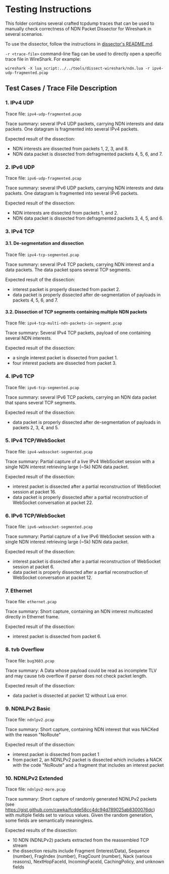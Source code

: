 Testing Instructions
====================

This folder contains several crafted tcpdump traces that can be used to manually check
correctness of NDN Packet Dissector for Wireshark in several scenarios.

To use the dissector, follow the instructions in
[dissector's README.md](../../tools/dissect-wireshark/README.md).

`-r <trace-file>` command-line flag can be used to directly open a specific trace file in
WireShark.  For example:

    wireshark -X lua_script:../../tools/dissect-wireshark/ndn.lua -r ipv4-udp-fragmented.pcap

## Test Cases / Trace File Description

### 1. IPv4 UDP

Trace file: `ipv4-udp-fragmented.pcap`

Trace summary: several IPv4 UDP packets, carrying NDN interests and data packets. One
datagram is fragmented into several IPv4 packets.

Expected result of the dissection:

- NDN interests are dissected from packets 1, 2, 3, and 8.
- NDN data packet is dissected from defragmented packets 4, 5, 6, and 7.

### 2. IPv6 UDP

Trace file: `ipv6-udp-fragmented.pcap`

Trace summary: several IPv6 UDP packets, carrying NDN interests and data packets. One
datagram is fragmented into several IPv6 packets.

Expected result of the dissection:

- NDN interests are dissected from packets 1, and 2.
- NDN data packet is dissected from defragmented packets 3, 4, 5, and 6.

### 3. IPv4 TCP

#### 3.1. De-segmentation and dissection

  Trace file: `ipv4-tcp-segmented.pcap`

  Trace summary: several IPv4 TCP packets, carrying NDN interest and a data packets. The data
  packet spans several TCP segments.

  Expected result of the dissection:
  - interest packet is properly dissected from packet 2.
  - data packet is properly dissected after de-segmentation of payloads in packets 4, 5, 6, and 7.

#### 3.2. Dissection of TCP segments containing multiple NDN packets

  Trace file: `ipv4-tcp-multi-ndn-packets-in-segment.pcap`

  Trace summary: Several IPv4 TCP packets, payload of one containing several NDN interests.

  Expected result of the dissection:
  - a single interest packet is dissected from packet 1.
  - four interest packets are dissected from packet 3.

### 4. IPv6 TCP

Trace file: `ipv6-tcp-segmented.pcap`

Trace summary: several IPv6 TCP packets, carrying an NDN data packet that spans several
TCP segments.

Expected result of the dissection:
- data packet is properly dissected after de-segmentation of payloads in packets 2, 3, 4, and 5.

### 5. IPv4 TCP/WebSocket

Trace file: `ipv4-websocket-segmented.pcap`

Trace summary: Partial capture of a live IPv4 WebSocket session with a single NDN interest
retrieving large (~5k) NDN data packet.

Expected result of the dissection:
- interest packet is dissected after a partial reconstruction of WebSocket session at
  packet 16.
- data packet is properly dissected after a partial reconstruction of WebSocket
  conversation at packet 22.

### 6. IPv6 TCP/WebSocket

Trace file: `ipv6-websocket-segmented.pcap`

Trace summary: Partial capture of a live IPv6 WebSocket session with a single NDN interest
retrieving large (~5k) NDN data packet.

Expected result of the dissection:
- interest packet is dissected after a partial reconstruction of WebSocket session at
  packet 6.
- data packet is properly dissected after a partial reconstruction of WebSocket
  conversation at packet 12.

### 7. Ethernet

Trace file: `ethernet.pcap`

Trace summary: Short capture, containing an NDN interest multicasted directly in Ethernet frame.

Expected result of the dissection:
- interest packet is dissected from packet 6.

### 8. tvb Overflow

Trace file: `bug3603.pcap`

Trace summary: A Data whose payload could be read as incomplete TLV and may cause tvb overflow
if parser does not check packet length.

Expected result of the dissection:
- data packet is dissected at packet 12 without Lua error.

### 9. NDNLPv2 Basic

Trace file: `ndnlpv2.pcap`

Trace summary: Short capture, containing NDN interest that was NACKed with the reason "NoRoute"

Expected result of the dissection:
- interest packet is dissected from packet 1
- from packet 2, an NDNLPv2 packet is dissected which includes a NACK with the code "NoRoute" and
  a fragment that includes an interest packet

### 10. NDNLPv2 Extended

Trace file: `ndnlpv2-more.pcap`

Trace summary: Short capture of randomly generated NDNLPv2 packets (see
https://gist.github.com/cawka/fcdde58cc4dc94d789025ab8300076dc) with multiple fields set to various
values. Given the random generation, some fields are semantically meaningless.

Expected results of the dissection:
- 10 NDN (NDNLPv2) packets extracted from the reassembled TCP stream
- the dissection results include Fragment (Interest/Data), Sequence (number), FragIndex (number),
  FragCount (number), Nack (various reasons), NextHopFaceId, IncomingFaceId, CachingPolicy, and
  unknown fields
